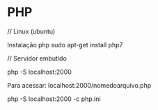 # PHP

// Linux (ubuntu)

Instalação php 
sudo apt-get install php7

// Servidor embutido 

php -S localhost:2000

Para acessar: localhost:2000/nomedoarquivo.php

php -S localhost:2000 -c php.ini
